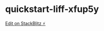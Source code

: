 # quickstart-liff-xfup5y

[Edit on StackBlitz ⚡️](https://stackblitz.com/edit/quickstart-liff-xfup5y)